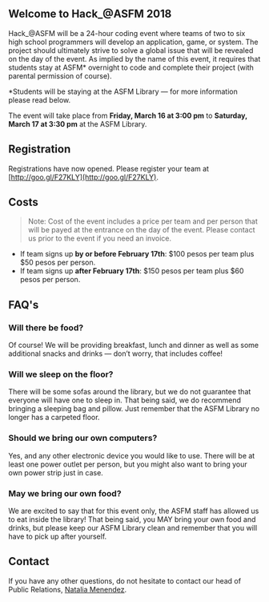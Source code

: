 ## Welcome to Hack_@ASFM 2018
Hack_@ASFM will be a 24-hour coding event where teams of two to six high school programmers will develop an application, game, or system. The project should ultimately strive to solve a global issue that will be revealed on the day of the event. As implied by the name of this event, it requires that students stay at ASFM\* overnight to code and complete their project (with parental permission of course).

\*Students will be staying at the ASFM Library — for more information please read below. 

The event will take place from **Friday, March 16 at 3:00 pm** to **Saturday, March 17 at 3:30 pm** at the ASFM Library.

## Registration
Registrations have now opened. Please register your team at [http://goo.gl/F27KLY](http://goo.gl/F27KLY).

## Costs
> Note:  Cost of the event includes a price per team and per person that will be payed at the entrance on the day of the event. Please contact us prior to the event if you need an invoice.  

* If team signs up **by or before February 17th**: $100 pesos per team plus $50 pesos per person.
* If team signs up **after February 17th**: $150 pesos per team plus $60 pesos per person. 

## FAQ's
### Will there be food?
Of course! We will be providing breakfast, lunch and dinner as well as some additional snacks and drinks — don’t worry, that includes coffee!

### Will we sleep on the floor?
There will be some sofas around the library, but we do not guarantee that everyone will have one to sleep in. That being said, we do recommend bringing a sleeping bag and pillow. Just remember that the ASFM Library no longer has a carpeted floor.

### Should we bring our own computers?
Yes, and any other electronic device you would like to use. There will be at least one power outlet per person, but you might also want to bring your own power strip just in case.

### May we bring our own food?
We are excited to say that for this event only, the ASFM staff has allowed us to eat inside the library! That being said, you MAY bring your own food and drinks, but please keep our ASFM Library clean and remember that you will have to pick up after yourself.

## Contact
If you have any other questions, do not hesitate to contact our head of Public Relations, [Natalia Menendez](mailto:18menendez5970@asfm.mx?subject=Hack_@ASFM).
